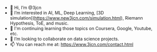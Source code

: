 - 👋 Hi, I’m @3jcn
- 👀 I’m interested in AI, ML, Deep Learning, [3D simulation[(https://www.new3jcn.com/simulation.html), Riemann Hypothesis, ToE, and music.
- 🌱 I'm continuing learning those topics on Coursera, Google, Youtube, etc.
- 💞️ I’m looking to collaborate on data science projects.
- 📫 You can reach me at: https://www.3jcn.com/contact.html

<!---
3jcn/3jcn is a ✨ special ✨ repository because its `README.md` (this file) appears on your GitHub profile.
You can click the Preview link to take a look at your changes.
--->

